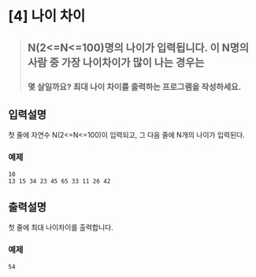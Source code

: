 
[4] 나이 차이
======================
> ## N(2<=N<=100)명의 나이가 입력됩니다. 이 N명의 사람 중 가장 나이차이가 많이 나는 경우는
> ### 몇 살일까요? 최대 나이 차이를 출력하는 프로그램을 작성하세요.




## 입력설명
첫 줄에 자연수 N(2<=N<=100)이 입력되고, 그 다음 줄에 N개의 나이가 입력된다.

### 예제
```
10
13 15 34 23 45 65 33 11 26 42
```

## 출력설명
첫 줄에 최대 나이차이를 출력합니다.

### 예제

```
54
```


